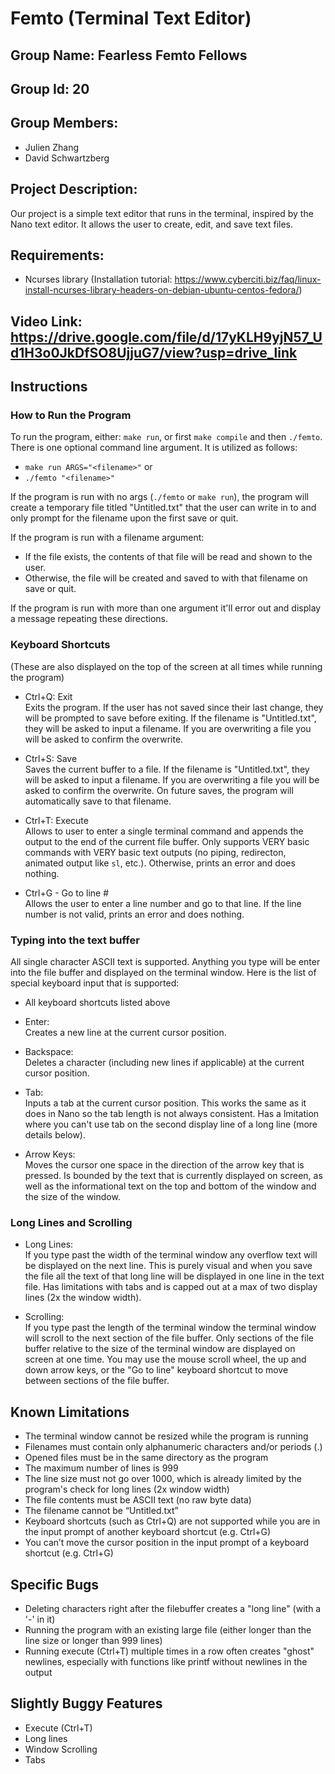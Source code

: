 # Femto (Terminal Text Editor)

## Group Name: Fearless Femto Fellows
## Group Id: 20
## Group Members:
- Julien Zhang
- David Schwartzberg

## Project Description:

Our project is a simple text editor that runs in the terminal, inspired by the Nano text editor. It allows the user to create, edit, and save text files.

## Requirements:
- Ncurses library (Installation tutorial: https://www.cyberciti.biz/faq/linux-install-ncurses-library-headers-on-debian-ubuntu-centos-fedora/)

## Video Link: https://drive.google.com/file/d/17yKLH9yjN57_Ud1H3o0JkDfSO8UjjuG7/view?usp=drive_link

## Instructions
### How to Run the Program
To run the program, either: `make run`, or first `make compile` and then `./femto`. There is one optional command line argument. It is utilized as follows: <br>
- `make run ARGS="<filename>"` or <br>
- `./femto "<filename>"`

If the program is run with no args (`./femto` or `make run`), the program will create a temporary file titled "Untitled.txt" that the user can write in to and only prompt for the filename upon the first save or quit. <br>

If the program is run with a filename argument: <br>
- If the file exists, the contents of that file will be read and shown to the user. 
- Otherwise, the file will be created and saved to with that filename on save or quit. <br>

If the program is run with more than one argument it'll error out and display a message repeating these directions.
  
### Keyboard Shortcuts
(These are also displayed on the top of the screen at all times while running the program)

- Ctrl+Q: Exit <br>
Exits the program. If the user has not saved since their last change, they will be prompted to save before exiting. If the filename is "Untitled.txt", they will be asked to input a filename. If you are overwriting a file you will be asked to confirm the overwrite.

- Ctrl+S: Save <br>
Saves the current buffer to a file. If the filename is "Untitled.txt", they will be asked to input a filename.  If you are overwriting a file you will be asked to confirm the overwrite. On future saves, the program will automatically save to that filename.

- Ctrl+T: Execute <br>
Allows to user to enter a single terminal command and appends the output to the end of the current file buffer. Only supports VERY basic commands with VERY basic text outputs (no piping, redirecton, animated output like `sl`, etc.). Otherwise, prints an error and does nothing.

- Ctrl+G - Go to line # <br>
Allows the user to enter a line number and go to that line. If the line number is not valid, prints an error and does nothing.

### Typing into the text buffer
All single character ASCII text is supported. Anything you type will be enter into the file buffer and displayed on the terminal window. Here is the list of special keyboard input that is supported:

- All keyboard shortcuts listed above

- Enter: <br>
Creates a new line at the current cursor position.

- Backspace: <br>
Deletes a character (including new lines if applicable) at the current cursor position.

- Tab: <br>
Inputs a tab at the current cursor position. This works the same as it does in Nano so the tab length is not always consistent. Has a lmitation where you can't use tab on the second display line of a long line (more details below).

- Arrow Keys: <br>
Moves the cursor one space in the direction of the arrow key that is pressed. Is bounded by the text that is currently displayed on screen, as well as the informational text on the top and bottom of the window and the size of the window.

### Long Lines and Scrolling
- Long Lines: <br>
If you type past the width of the terminal window any overflow text will be displayed on the next line. This is purely visual and when you save the file all the text of that long line will be displayed in one line in the text file. Has limitations with tabs and is capped out at a max of two display lines (2x the window width).

- Scrolling: <br>
If you type past the length of the terminal window the terminal window will scroll to the next section of the file buffer. Only sections of the file buffer relative to the size of the terminal window are displayed on screen at one time. You may use the mouse scroll wheel, the up and down arrow keys, or the "Go to line" keyboard shortcut to move between sections of the file buffer.

## Known Limitations
- The terminal window cannot be resized while the program is running
- Filenames must contain only alphanumeric characters and/or periods (.)
- Opened files must be in the same directory as the program
- The maximum number of lines is 999
- The line size must not go over 1000, which is already limited by the program's check for long lines (2x window width)
- The file contents must be ASCII text (no raw byte data)
- The filename cannot be “Untitled.txt”
- Keyboard shortcuts (such as Ctrl+Q) are not supported while you are in the input prompt of another keyboard shortcut (e.g. Ctrl+G)
- You can’t move the cursor position in the input prompt of a keyboard shortcut (e.g. Ctrl+G)

## Specific Bugs
- Deleting characters right after the filebuffer creates a "long line" (with a '-' in it)
- Running the program with an existing large file (either longer than the line size or longer than 999 lines)
- Running execute (Ctrl+T) multiple times in a row often creates "ghost" newlines, especially with functions like printf without newlines in the output
  
## Slightly Buggy Features
- Execute (Ctrl+T)
- Long lines
- Window Scrolling
- Tabs


